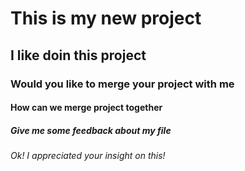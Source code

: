 # This is my new project
## I like doin this project
### Would you like to merge your project with me
#### How can we merge project together
##### Give me some feedback about my file
###### Ok! I appreciated your insight on this!

